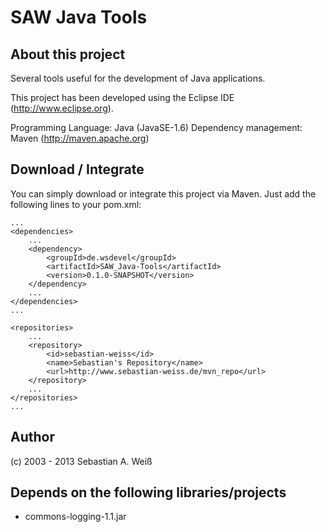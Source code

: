 SAW Java Tools
==============
About this project
------------------
Several tools useful for the development of Java applications.

This project has been developed using the Eclipse IDE (http://www.eclipse.org).

Programming Language: 	Java (JavaSE-1.6)
Dependency management:	Maven (http://maven.apache.org)

Download / Integrate
--------------------

You can simply download or integrate this project via Maven. Just add the following lines to your pom.xml:

	...
	<dependencies>
		...
		<dependency>
			<groupId>de.wsdevel</groupId>
			<artifactId>SAW_Java-Tools</artifactId>
			<version>0.1.0-SNAPSHOT</version>
		</dependency>
		...
	</dependencies>
	...
	
	<repositories>
		...
		<repository>
			<id>sebastian-weiss</id>
			<name>Sebastian's Repository</name>
			<url>http://www.sebastian-weiss.de/mvn_repo</url>
		</repository>
		...
	</repositories>
	...

Author
------
(c) 2003 - 2013 Sebastian A. Weiß

Depends on the following libraries/projects
-------------------------------------------
* commons-logging-1.1.jar

